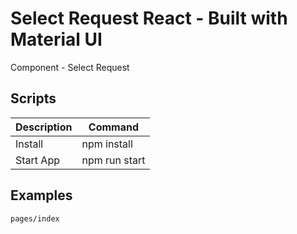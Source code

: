 # Select Request React - Built with Material UI

Component - Select Request

## Scripts

| Description | Command       |
| ----------- | ------------- |
| Install     | npm install   |
| Start App   | npm run start |

## Examples

```
pages/index
```
